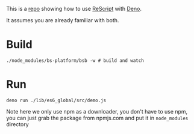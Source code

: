 
This is a [repo](https://github.com/bobzhang/rescript-deno) showing how to use [ReScript](https://github.com/rescript-lang/rescript-compiler) with 
[Deno](https://deno.land/#installation).

It assumes you are already familiar with both.

# Build
```
./node_modules/bs-platform/bsb -w # build and watch
```
# Run

```
deno run ./lib/es6_global/src/demo.js
```

Note here we only use npm as a downloader, you don't have to use npm, you can just grab the package from npmjs.com and put it in
`node_modules` directory
